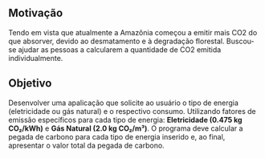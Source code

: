 ## Motivação

Tendo em vista que atualmente a Amazônia começou a emitir mais CO2 do que absorver, devido ao desmatamento e à degradação florestal. Buscou-se ajudar as pessoas a calcularem a quantidade de CO2 emitida individualmente.

## Objetivo
Desenvolver uma apalicação que solicite ao usuário o tipo de energia (eletricidade ou gás natural) e o respectivo consumo. Utilizando fatores de emissão específicos para cada tipo de energia: **Eletricidade (0.475 kg CO₂/kWh)** e **Gás Natural (2.0 kg CO₂/m³)**. O programa deve calcular a pegada de carbono para cada tipo de energia inserido e, ao final, apresentar o valor total da pegada de carbono.
